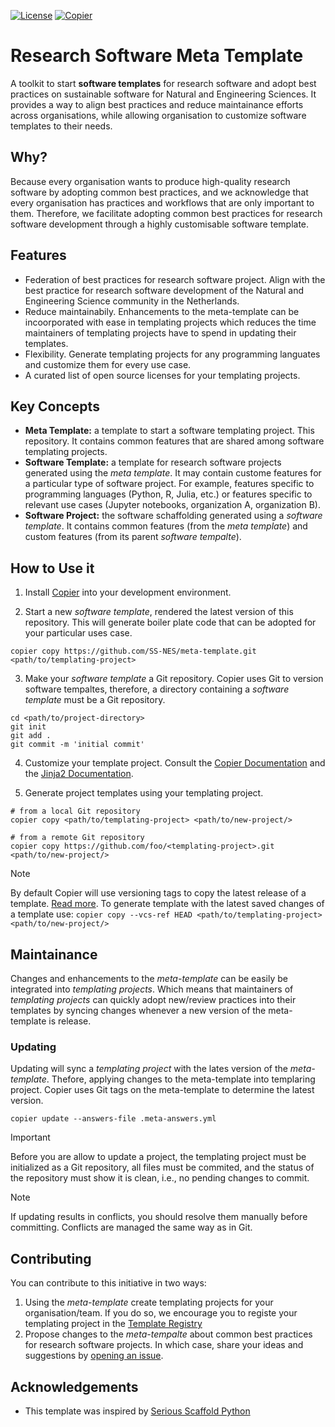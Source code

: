 [![License](https://img.shields.io/badge/License-Apache_2.0-blue.svg)](https://opensource.org/licenses/Apache-2.0)
[![Copier](https://img.shields.io/endpoint?url=https://raw.githubusercontent.com/copier-org/copier/master/img/badge/badge-black.json)](https://github.com/copier-org/copier)

# Research Software Meta Template

A toolkit to start **software templates** for research software and adopt best practices on sustainable software for Natural and Engineering Sciences. It provides a way to align best practices and reduce maintainance efforts across 
organisations, while allowing organisation to customize software templates to their needs. 

## Why?

Because every organisation wants to produce high-quality research software by adopting common best practices, and we acknowledge that every organisation has practices and workflows that are only important to them. Therefore, we facilitate adopting common best practices for research software development through a highly customisable software template.

## Features

- Federation of best practices for research software project. Align with the best practice for research software development of the Natural and Engineering Science community in the Netherlands.
- Reduce maintainabily. Enhancements to the meta-template can be incoorporated with ease in templating projects which reduces the time maintainers of templating projects have to spend in updating their templates.
- Flexibility. Generate templating projects for any programming languates and customize them for every use case.  
- A curated list of open source licenses for your templating projects.

## Key Concepts

- **Meta Template:** a template to start a software templating project. This repository. It contains common features that are shared among software templating projects. 
- **Software Template:**  a template for research software projects generated using the *meta template*. It may contain custome features for a particular type of software project. For example, features specific to programming languages  (Python, R, Julia, etc.) or features specific to relevant use cases (Jupyter notebooks, organization A, organization B).
- **Software Project:** the software schaffolding generated using a *software template*. It contains common features (from the *meta template*) and custom features (from its parent *software tempalte*).

## How to Use it

1. Install [Copier](https://copier.readthedocs.io) into your development environment.

2. Start a new *software template*, rendered the latest version of this repository. This will generate boiler plate code that can be adopted for your particular uses case.

```shell
copier copy https://github.com/SS-NES/meta-template.git <path/to/templating-project>
```

3. Make your *software template* a Git repository. Copier uses Git to version software tempaltes, therefore, a directory containing a *software template* must be a Git repository. 

```shell
cd <path/to/project-directory>
git init
git add . 
git commit -m 'initial commit'
```
4. Customize your template project. Consult the [Copier Documentation](https://copier.readthedocs.io/en/stable/creating/) and the [Jinja2 Documentation](https://jinja.palletsprojects.com/en/stable/templates/).

5. Generate project templates using your templating project.

```shell
# from a local Git repository
copier copy <path/to/templating-project> <path/to/new-project/>

# from a remote Git repository
copier copy https://github.com/foo/<templating-project>.git <path/to/new-project/>
```

> [!NOTE]
> By default Copier will use versioning tags to copy the latest release of a template. [Read more](https://copier.readthedocs.io/en/stable/generating/#templates-versions). 
> To generate template with the latest saved changes of a template use: 
> ```copier copy --vcs-ref HEAD <path/to/templating-project> <path/to/new-project/>```

## Maintainance

Changes and enhancements to the *meta-template* can be easily be integrated into *templating projects*. Which means that maintainers of *templating projects* can quickly adopt new/review practices into their templates by syncing changes whenever a new version of the meta-template is release.

### Updating

Updating will sync a *templating project* with the lates version of the *meta-template*. Thefore, applying changes to the meta-template into templaring project. Copier uses Git tags on the meta-template to determine the latest version. 

```shell
copier update --answers-file .meta-answers.yml
```

> [!IMPORTANT] 
> Before you are allow to update a project, the templating project must be initialized as a Git repository, all files must be commited, and the status of the repository must show it is clean, i.e., no pending changes to commit.

> [!NOTE]
> If updating results in conflicts, you should resolve them manually before committing. Conflicts are managed the same way as in Git.

## Contributing

You can contribute to this initiative in two ways:

1. Using the *meta-template* create templating projects for your organisation/team. If you do so, we encourage you to registe your templating project in the [Template Registry](REGISTRY.md)
2. Propose changes to the *meta-tempalte* about common best practices for research software projects.  In which case, share your ideas and suggestions by [opening an issue](https://github.com/SS-NES/meta-template/issues).

## Acknowledgements

- This template was inspired by [Serious Scaffold Python](https://github.com/serious-scaffold/ss-python)
